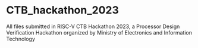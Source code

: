 # CTB_hackathon_2023
All files submitted in RISC-V CTB Hackathon 2023, a Processor Design Verification Hackathon organized by Ministry of Electronics and Information Technology
